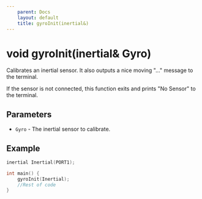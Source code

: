 ```yaml
---
    parent: Docs
    layout: default
    title: gyroInit(inertial&)
---
```


# void gyroInit(inertial& Gyro)

Calibrates an inertial sensor. It also outputs a nice moving "..." message to the terminal.

If the sensor is not connected, this function exits and prints "No Sensor" to the terminal.

## Parameters

- `Gyro` - The inertial sensor to calibrate.

## Example

```cpp
inertial Inertial(PORT1);

int main() {
    gyroInit(Inertial);
    //Rest of code
}
```
